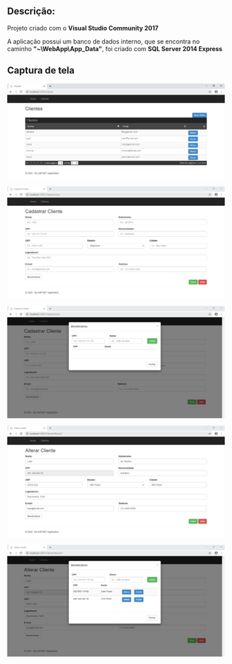 Descrição:
----------

Projeto criado com o **Visual Studio Community 2017**

A aplicação possui um banco de dados interno, que se encontra no caminho **"~\WebApp\App_Data"**, foi criado com **SQL Server 2014 Express** 

Captura de tela
---------------

![Tela Clientes](https://github.com/adevecchi/sistema-gerenciamento-clientes/blob/master/WebApp/Content/images/screenshot/cliente.png)

![Tela Clientes](https://github.com/adevecchi/sistema-gerenciamento-clientes/blob/master/WebApp/Content/images/screenshot/cliente-incluir.png)

![Tela Clientes](https://github.com/adevecchi/sistema-gerenciamento-clientes/blob/master/WebApp/Content/images/screenshot/cliente-incluir-benefi.png)

![Tela Clientes](https://github.com/adevecchi/sistema-gerenciamento-clientes/blob/master/WebApp/Content/images/screenshot/cliente-alterar.png)

![Tela Clientes](https://github.com/adevecchi/sistema-gerenciamento-clientes/blob/master/WebApp/Content/images/screenshot/cliente-alterar-benefi.png)
